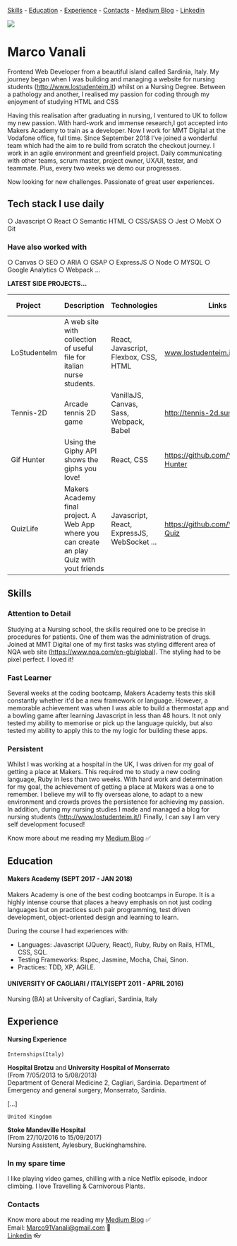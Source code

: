 [Skills](#skills) - [Education](#education) - [Experience](#experience) - [Contacts](#contacts) - [Medium Blog](https://medium.com/@marcovanali) - [Linkedin](https://www.linkedin.com/in/marco-vanali/)

![](https://avatars3.githubusercontent.com/u/25549355?s=400&u=5d67a275923e75a50d95dbb5b861610cf9e8584d&v=4)

# Marco Vanali

Frontend Web Developer from a beautiful island called Sardinia, Italy. My journey began when I was building and managing a website for nursing students (http://www.lostudenteim.it) whilst on a Nursing Degree. Between a pathology and another, I realised my passion for coding through my enjoyment of studying HTML and CSS

Having  this  realisation  after  graduating  in  nursing,  I  ventured  to  UK  to  follow  my  new  passion.  With  hard-work  and  immense research,I got accepted into Makers Academy to train as a developer. 
Now I work for MMT Digital at the Vodafone office, full time. 
Since September 2018 I’ve joined a wonderful team which had the aim to re build from scratch the checkout journey.
I work in an agile environment and greenfield project. Daily communicating with other teams, scrum master, project owner, UX/UI, tester, and teammate. Plus, every two weeks we demo our progresses. 

Now looking for new challenges. Passionate of great user experiences.

## Tech stack I use daily

○ Javascript ○ React ○ Semantic HTML ○ CSS/SASS ○ Jest ○ MobX ○ Git

### Have also worked with

○ Canvas ○ SEO ○ ARIA ○ GSAP
○ ExpressJS ○ Node ○ MYSQL ○ Google Analytics
○ Webpack ...

**LATEST SIDE PROJECTS...**

| Project       | Description   | Technologies | Links | Testing Technologies |
| ------------- | ------------- | ------------- | ------ | ------------------  |
| LoStudenteIm  | A web site with collection of useful file for italian nurse students.  | React, Javascript, Flexbox, CSS, HTML | www.lostudenteim.it |  |
| Tennis-2D | Arcade tennis 2D game | VanillaJS, Canvas, Sass, Webpack, Babel | http://tennis-2d.surge.sh/|
| Gif Hunter  | Using the Giphy API shows the giphs you love! | React, CSS | https://github.com/Vanals/Gif-Hunter | Jest |
|QuizLife| Makers Academy final project. A Web App where you can create an play Quiz with yout friends| Javascript, React, ExpressJS, WebSocket ... | https://github.com/Vanals/Pub-Quiz | Mocha, Chai, Sinon, Zombie|

## Skills

### Attention to Detail
Studying at a Nursing school, the skills required one to be precise in procedures for patients. One of them was the administration of drugs.
Joined at MMT Digital one of my first tasks was styling different area of NQA web site (https://www.nqa.com/en-gb/global). The styling had to be pixel perfect. I loved it!

### Fast Learner
Several weeks at the coding bootcamp, Makers Academy tests this skill constantly whether it'd be a new framework or language. However, a memorable achievement was when I was able to build a thermostat app and a bowling game after learning Javascript in less than 48 hours. It not only tested my ability to memorise or pick up the language quickly, but also tested my ability to apply this to the my logic for building these apps.

### Persistent
Whilst I was working at a hospital in the UK, I was driven for my goal of getting a place at Makers. This required me to study a new coding language, Ruby in less than two weeks. With hard work and determination for my goal, the achievement of getting a place at Makers was a one to remember. I believe my will to fly overseas alone, to adapt to a new environment and crowds proves the persistence for achieving my passion.
In addition, during my nursing studies I made and managed a blog for nursing students (http://www.lostudenteim.it/)
Finally, I can say I am very self development focused!

Know more about me reading my [Medium Blog](https://medium.com/@marcovanali)    :white_check_mark:

## Education

#### Makers Academy (SEPT 2017 - JAN 2018)
Makers Academy is one of the best coding bootcamps in Europe. It is a highly intense course that places a heavy emphasis on not just coding languages but on practices such pair programming, test driven development, object-oriented design and learning to learn. 

During the course I had experiences with:

- Languages: Javascript (JQuery, React), Ruby, Ruby on Rails, HTML, CSS, SQL.
- Testing Frameworks: Rspec, Jasmine, Mocha, Chai, Sinon.
- Practices: TDD, XP, AGILE.

#### UNIVERSITY OF CAGLIARI / ITALY(SEPT 2011 - APRIL 2016)
Nursing (BA) at University of Cagliari, Sardinia, Italy

## Experience

#### Nursing Experience
```
Internships(Italy)
```
**Hospital Brotzu** and **University Hospital of Monserrato** <br>
(From 7/05/2013 to 5/08/2013)<br>
Department of General Medicine 2, Cagliari, Sardinia.
Department of Emergency and general surgery, Monserrato, Sardinia.

[...]
```
United Kingdom
```
**Stoke Mandeville Hospital** <br>
(From 27/10/2016 to 15/09/2017)<br>
Nursing Assistent, Aylesbury, Buckinghamshire.

### In my spare time

I like playing video games, chilling with a nice Netflix episode, indoor climbing.
I love Travelling & Carnivorous Plants.

### Contacts
Know more about me reading my [Medium Blog](https://medium.com/@marcovanali)    :white_check_mark:<br>
Email: Marco91Vanali@gmail.com    :email:<br>
[Linkedin](https://www.linkedin.com/in/marco-vanali-93a848138/)    :eyeglasses: 


